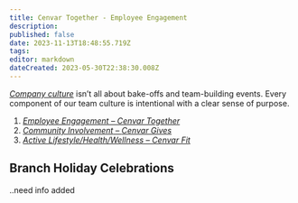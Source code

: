 ```yaml
---
title: Cenvar Together - Employee Engagement
description: 
published: false
date: 2023-11-13T18:48:55.719Z
tags: 
editor: markdown
dateCreated: 2023-05-30T22:38:30.008Z
---
```


[_Company culture_](https:/wiki2.cenvarroofing.com/i/117) isn’t all about bake-offs and team-building events. Every component of our team culture is intentional with a clear sense of purpose.

1.  [_Employee Engagement – Cenvar Together_](https://wiki2.cenvarroofing.com/i/224)
2.  [_Community Involvement_ – _Cenvar Gives_](https:/wiki2.cenvarroofing.com/i/223)
3.  [_Active Lifestyle/Health/Wellness – Cenvar Fit_](https:/wiki2.cenvarroofing.com/i/204)

## Branch Holiday Celebrations

..need info added